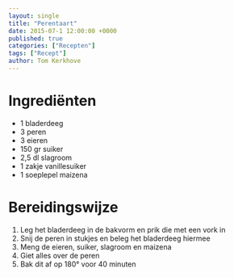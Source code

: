 ```yaml
---
layout: single
title: "Perentaart"
date: 2015-07-1 12:00:00 +0000
published: true
categories: ["Recepten"]
tags: ["Recept"]
author: Tom Kerkhove
---
```


# Ingrediënten

- 1 bladerdeeg
- 3 peren
- 3 eieren
- 150 gr suiker
- 2,5 dl slagroom
- 1 zakje vanillesuiker
- 1 soeplepel maizena

# Bereidingswijze

1. Leg het bladerdeeg in de bakvorm en prik die met een vork in
2. Snij de peren in stukjes en beleg het bladerdeeg hiermee
3. Meng de eieren, suiker, slagroom en maizena
4. Giet alles over de peren
5. Bak dit af op 180° voor 40 minuten